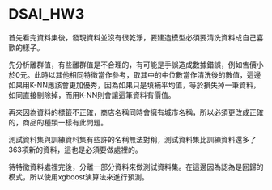 # DSAI_HW3

首先看完資料集後，發現資料並沒有很乾淨，要建造模型必須要清洗資料成自己喜歡的樣子。

先分析離群值，有些離群值是不合理的，有可能是手誤造成數據錯誤，例如售價小於0元。此時以其他相同特徵當作參考，取其中的中位數當作清洗後的數值，這邊如果用K-NN應該會更加優秀，因為如果只是填補平均值，等於損失掉一筆資料，如同直接剔除掉，而用K-NN則會讓這筆資料有價值。

再來因為資料的標籤不正確，商店名稱同時會擁有城市名稱，所以必須更改成正確的，商品的種類一樣有此問題。

測試資料集與訓練資料集有些許的名稱無法對稱，測試資料集比訓練資料還多了363項新的資料，這也是必須要做處裡的。

待特徵資料處裡完後，分離一部分資料來做測試資料集。在這邊因為認為是回歸的模式，所以使用xgboost演算法來進行預測。
